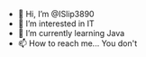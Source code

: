 - 👋 Hi, I’m @ISlip3890
- 👀 I’m interested in IT
- 🌱 I’m currently learning Java
- 📫 How to reach me... You don't 

